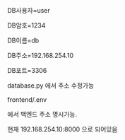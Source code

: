 <fastapi>

DB사용자=user

DB암호=1234

DB이름=db

DB주소=192.168.254.10

DB포트=3306

database.py 에서 주소 수정가능

<svelte>

frontend/.env

에서 백엔드 주소 명시가능.

현재 192.168.254.10:8000 으로 되어있음

